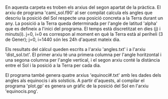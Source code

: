 En aquesta carpeta es troben els arxius del segon apartat de la pràctica.
El arxiu de programa 'cami_sol.f90' al ser compilat calcula els angles que descriu la posició del Sol respecte una posició concreta a la Terra durant un any. La posició a la Terra queda determinada per l'angle de latitud 'alpha' que es defineix a l'inici del programa. El temps està discretitzat en dies (j) i minuts(i). j=0, i=0 es correspon al moment en què la Terra està al periheli (3 de Gener); j=0, i=1440 són les 24h d'aquest mateix dia.

Els resultats del càlcul queden escrits a l'arxiu 'angles.txt' i a l'arxiu 'dist_sol.txt'. El primer arxiu té una primera columna per l'angle horitzontal i una segona columna per l'angle vertical, i el segon arxiu conté la distància entre el Sol i la posició a la Terra per cada dia.

El programa també genera quatre arxius 'equinoci#.txt' amb les dades dels angles als equinocis i als solsticis. A partir d'aquests, al compilar el programa 'plot.gp' es genera un gràfic de la posició del Sol en l'arxiu 'equinocis.png'.

